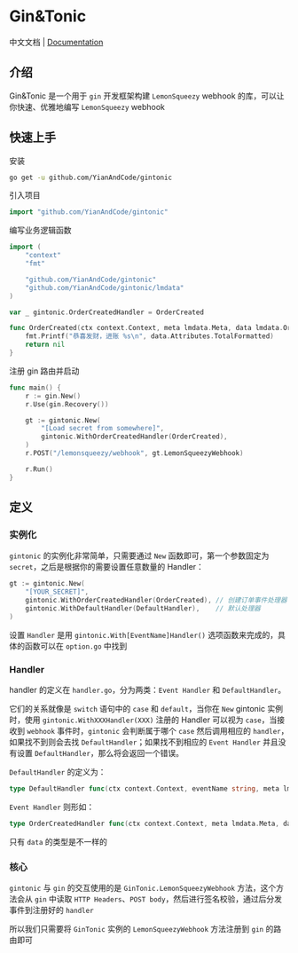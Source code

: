 # Gin&Tonic

中文文档 | [Documentation](README.md)

## 介绍

Gin&Tonic 是一个用于 `gin` 开发框架构建 `LemonSqueezy` webhook 的库，可以让你快速、优雅地编写 `LemonSqueezy` webhook

## 快速上手

安装

```bash
go get -u github.com/YianAndCode/gintonic
```

引入项目

```go
import "github.com/YianAndCode/gintonic"
```

编写业务逻辑函数

```go
import (
	"context"
	"fmt"

	"github.com/YianAndCode/gintonic"
	"github.com/YianAndCode/gintonic/lmdata"
)

var _ gintonic.OrderCreatedHandler = OrderCreated

func OrderCreated(ctx context.Context, meta lmdata.Meta, data lmdata.Order) error {
	fmt.Printf("恭喜发财，进账 %s\n", data.Attributes.TotalFormatted)
	return nil
}
```

注册 gin 路由并启动
```go
func main() {
	r := gin.New()
	r.Use(gin.Recovery())

	gt := gintonic.New(
		"[Load secret from somewhere]",
		gintonic.WithOrderCreatedHandler(OrderCreated),
	)
	r.POST("/lemonsqueezy/webhook", gt.LemonSqueezyWebhook)

	r.Run()
}
```

## 定义

### 实例化

`gintonic` 的实例化非常简单，只需要通过 `New` 函数即可，第一个参数固定为 `secret`，之后是根据你的需要设置任意数量的 Handler：

```go
gt := gintonic.New(
    "[YOUR_SECRET]",
    gintonic.WithOrderCreatedHandler(OrderCreated), // 创建订单事件处理器
    gintonic.WithDefaultHandler(DefaultHandler),    // 默认处理器
)
```

设置 `Handler` 是用 `gintonic.With[EventName]Handler()` 选项函数来完成的，具体的函数可以在 `option.go` 中找到

### Handler

handler 的定义在 `handler.go`，分为两类：`Event Handler` 和 `DefaultHandler`。

它们的关系就像是 `switch` 语句中的 `case` 和 `default`，当你在 `New` gintonic 实例时，使用 `gintonic.WithXXXHandler(XXX)` 注册的 Handler 可以视为 `case`，当接收到 `webhook` 事件时，`gintonic` 会判断属于哪个 `case` 然后调用相应的 `handler`，如果找不到则会去找 `DefaultHandler`；如果找不到相应的 `Event Handler` 并且没有设置 `DefaultHandler`，那么将会返回一个错误。

`DefaultHandler` 的定义为：

```go
type DefaultHandler func(ctx context.Context, eventName string, meta lmdata.Meta, data interface{}) error
```

`Event Handler` 则形如：

```go
type OrderCreatedHandler func(ctx context.Context, meta lmdata.Meta, data lmdata.Order) error
```

只有 `data` 的类型是不一样的

### 核心

`gintonic` 与 `gin` 的交互使用的是 `GinTonic.LemonSqueezyWebhook` 方法，这个方法会从 `gin` 中读取 `HTTP Headers`、`POST body`，然后进行签名校验，通过后分发事件到注册好的 `handler`

所以我们只需要将 `GinTonic` 实例的 `LemonSqueezyWebhook` 方法注册到 `gin` 的路由即可
